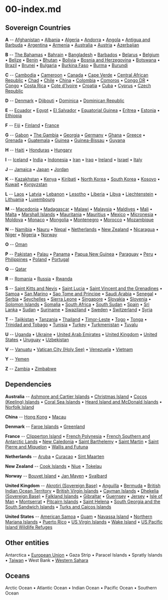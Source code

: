 
# 00-index.md 


## Sovereign Countries

**A** --
[Afghanistan](af.png) &bull;
[Albania](al.png) &bull;
[Algeria](ag.png) &bull;
[Andorra](an.png) &bull;
[Angola](ao.png) &bull;
[Antigua and Barbuda](ac.png) &bull;
[Argentina](ar.png) &bull;
[Armenia](am.png) &bull;
[Australia](as.png) &bull;
[Austria](au.png) &bull;
[Azerbaijan](aj.png) 

**B** --
[The Bahamas](bf.png) &bull;
[Bahrain](ba.png) &bull;
[Bangladesh](bg.png) &bull;
[Barbados](bb.png) &bull;
[Belarus](bo.png) &bull;
[Belgium](be.png) &bull;
[Belize](bh.png) &bull;
[Benin](bn.png) &bull;
[Bhutan](bt.png) &bull;
[Bolivia](bl.png) &bull;
[Bosnia and Herzegovina](bk.png) &bull;
[Botswana](bc.png) &bull;
[Brazil](br.png) &bull;
[Brunei](bx.png) &bull;
[Bulgaria](bu.png) &bull;
[Burkina Faso](uv.png) &bull;
[Burma](bm.png) &bull;
[Burundi](by.png) 

**C** --
[Cambodia](cb.png) &bull;
[Cameroon](cm.png) &bull;
[Canada](ca.png) &bull;
[Cape Verde](cv.png) &bull;
[Central African Republic](ct.png) &bull;
[Chad](cd.png) &bull;
[Chile](ci.png) &bull;
[China](ch.png) &bull;
[Colombia](co.png) &bull;
[Comoros](cn.png) &bull;
[Congo DR](cg.png) &bull;
[Congo](cf.png) &bull;
[Costa Rica](cs.png) &bull;
[Cote d'Ivoire](iv.png) &bull;
[Croatia](hr.png) &bull;
[Cuba](cu.png) &bull;
[Cyprus](cy.png) &bull;
[Czech Republic](ez.png) 

**D** --
[Denmark](da.png) &bull;
[Djibouti](dj.png) &bull;
[Dominica](do.png) &bull;
[Dominican Republic](dr.png) 

**E** --
[Ecuador](ec.png) &bull;
[Egypt](eg.png) &bull;
[El Salvador](es.png) &bull;
[Equatorial Guinea](ek.png) &bull;
[Eritrea](er.png) &bull;
[Estonia](en.png) &bull;
[Ethiopia](et.png) 

**F** --
[Fiji](fj.png) &bull;
[Finland](fi.png) &bull;
[France](fr.png) 

**G** --
[Gabon](gb.png) &bull;
[The Gambia](ga.png) &bull;
[Georgia](gg.png) &bull;
[Germany](gm.png) &bull;
[Ghana](gh.png) &bull;
[Greece](gr.png) &bull;
[Grenada](gj.png) &bull;
[Guatemala](gt.png) &bull;
[Guinea](gv.png) &bull;
[Guinea-Bissau](pu.png) &bull;
[Guyana](gy.png) 

**H** --
[Haiti](ha.png) &bull;
[Honduras](ho.png) &bull;
[Hungary](hu.png) 

**I** --
[Iceland](ic.png) &bull;
[India](in.png) &bull;
[Indonesia](id.png) &bull;
[Iran](ir.png) &bull;
[Iraq](iz.png) &bull;
[Ireland](ei.png) &bull;
[Israel](is.png) &bull;
[Italy](it.png) 

**J** --
[Jamaica](jm.png) &bull;
[Japan](ja.png) &bull;
[Jordan](jo.png) 

**K** --
[Kazakhstan](kz.png) &bull;
[Kenya](ke.png) &bull;
[Kiribati](kr.png) &bull;
[North Korea](kn.png) &bull;
[South Korea](ks.png) &bull;
[Kosovo](kv.png) &bull;
[Kuwait](ku.png) &bull;
[Kyrgyzstan](kg.png) 

**L** --
[Laos](la.png) &bull;
[Latvia](lg.png) &bull;
[Lebanon](le.png) &bull;
[Lesotho](lt.png) &bull;
[Liberia](li.png) &bull;
[Libya](ly.png) &bull;
[Liechtenstein](ls.png) &bull;
[Lithuania](lh.png) &bull;
[Luxembourg](lu.png) 

**M** --
[Macedonia](mk.png) &bull;
[Madagascar](ma.png) &bull;
[Malawi](mi.png) &bull;
[Malaysia](my.png) &bull;
[Maldives](mv.png) &bull;
[Mali](ml.png) &bull;
[Malta](mt.png) &bull;
[Marshall Islands](rm.png) &bull;
[Mauritania](mr.png) &bull;
[Mauritius](mp.png) &bull;
[Mexico](mx.png) &bull;
[Micronesia](fm.png) &bull;
[Moldova](md.png) &bull;
[Monaco](mn.png) &bull;
[Mongolia](mg.png) &bull;
[Montenegro](mj.png) &bull;
[Morocco](mo.png) &bull;
[Mozambique](mz.png) 

**N** --
[Namibia](wa.png) &bull;
[Nauru](nr.png) &bull;
[Nepal](np.png) &bull;
[Netherlands](nl.png) &bull;
[New Zealand](nz.png) &bull;
[Nicaragua](nu.png) &bull;
[Niger](ng.png) &bull;
[Nigeria](ni.png) &bull;
[Norway](no.png) 

**O** --
[Oman](mu.png) 

**P** --
[Pakistan](pk.png) &bull;
[Palau](ps.png) &bull;
[Panama](pm.png) &bull;
[Papua New Guinea](pp.png) &bull;
[Paraguay](pa.png) &bull;
[Peru](pe.png) &bull;
[Philippines](rp.png) &bull;
[Poland](pl.png) &bull;
[Portugal](po.png) 

**Q** --
[Qatar](qa.png)

**R** --
[Romania](ro.png) &bull;
[Russia](rs.png) &bull;
[Rwanda](rw.png) 

**S** --
[Saint Kitts and Nevis](sc.png) &bull;
[Saint Lucia](st.png) &bull;
[Saint Vincent and the Grenadines](vc.png) &bull;
[Samoa](ws.png) &bull;
[San Marino](sm.png) &bull;
[Sao Tome and Principe](tp.png) &bull;
[Saudi Arabia](sa.png) &bull;
[Senegal](sg.png) &bull;
[Serbia](ri.png) &bull;
[Seychelles](se.png) &bull;
[Sierra Leone](sl.png) &bull;
[Singapore](sn.png) &bull;
[Slovakia](lo.png) &bull;
[Slovenia](si.png) &bull;
[Solomon Islands](bp.png) &bull;
[Somalia](so.png) &bull;
[South Africa](sf.png) &bull;
[South Sudan](od.png) &bull;
[Spain](sp.png) &bull;
[Sri Lanka](ce.png) &bull;
[Sudan](su.png) &bull;
[Suriname](ns.png) &bull;
[Swaziland](wz.png) &bull;
[Sweden](sw.png) &bull;
[Switzerland](sz.png) &bull;
[Syria](sy.png) 

**T** --
[Tajikistan](ti.png) &bull;
[Tanzania](tz.png) &bull;
[Thailand](th.png) &bull;
[Timor-Leste](tt.png) &bull;
[Togo](to.png) &bull;
[Tonga](tn.png) &bull;
[Trinidad and Tobago](td.png) &bull;
[Tunisia](ts.png) &bull;
[Turkey](tu.png) &bull;
[Turkmenistan](tx.png) &bull;
[Tuvalu](tv.png) 

**U** --
[Uganda](ug.png) &bull;
[Ukraine](up.png) &bull;
[United Arab Emirates](ae.png) &bull;
[United Kingdom](uk.png) &bull;
[United States](us.png) &bull;
[Uruguay](uy.png) &bull;
[Uzbekistan](uz.png) 

**V** --
[Vanuatu](nh.png) &bull;
[Vatican City (Holy See)](vt.png) &bull;
[Venezuela](ve.png) &bull;
[Vietnam](vm.png) 

**Y** --
[Yemen](ym.png) 

**Z** --
[Zambia](za.png) &bull;
[Zimbabwe](zi.png) 


## Dependencies

**Australia** --
[Ashmore and Cartier Islands](at.png) &bull;
[Christmas Island](kt.png) &bull;
[Cocos (Keeling) Islands](ck.png) &bull;
[Coral Sea Islands](cr.png) &bull;
[Heard Island and McDonald Islands](hm.png) &bull;
[Norfolk Island](nf.png) 

**China** --
[Hong Kong](hk.png) &bull;
[Macau](mc.png) 

**Denmark** --
[Faroe Islands](fo.png) &bull;
[Greenland](gl.png) 

**France** --
[Clipperton Island](ip.png) &bull;
[French Polynesia](fp.png) &bull;
[French Southern and Antarctic Lands](fs.png) &bull;
[New Caledonia](nc.png) &bull;
[Saint Barthelemy](tb.png) &bull;
[Saint Martin](rn.png) &bull;
[Saint Pierre and Miquelon](sb.png) &bull;
[Wallis and Futuna](wf.png) 

**Netherlands** --
[Aruba](aa.png) &bull;
[Curacao](cc.png) &bull;
[Sint Maarten](sk.png) 

**New Zealand** --
[Cook Islands](cw.png) &bull;
[Niue](ne.png) &bull;
[Tokelau](tl.png) 

**Norway** --
[Bouvet Island](bv.png) &bull;
[Jan Mayen](jn.png) &bull;
[Svalbard](sv.png) 

**United Kingdom** --
[Akrotiri (Sovereign Base)](ax.png) &bull;
[Anguilla](av.png) &bull;
[Bermuda](bd.png) &bull;
[British Indian Ocean Territory](io.png) &bull;
[British Virgin Islands](vi.png) &bull;
[Cayman Islands](cj.png) &bull;
[Dhekelia (Sovereign Base)](dx.png) &bull;
[Falkland Islands](fk.png) &bull;
[Gibraltar](gi.png) &bull;
[Guernsey](gk.png) &bull;
[Jersey](je.png) &bull;
[Isle of Man](im.png) &bull;
[Montserrat](mh.png) &bull;
[Pitcairn Islands](pc.png) &bull;
[Saint Helena](sh.png) &bull;
[South Georgia and the South Sandwich Islands](sx.png) &bull;
[Turks and Caicos Islands](tk.png) 

**United States** --
[American Samoa](aq.png) &bull;
[Guam](gq.png) &bull;
[Navassa Island](bq.png) &bull;
[Northern Mariana Islands](cq.png) &bull;
[Puerto Rico](rq.png) &bull;
[US Virgin Islands](vq.png) &bull;
[Wake Island](wq.png) &bull;
[US Pacific Island Wildlife Refuges](um.png) 


## Other entities

Antarctica  &bull;
[European Union](ee.png) &bull;
Gaza Strip  &bull;
Paracel Islands  &bull;
Spratly Islands  &bull;
[Taiwan](tw.png) &bull;
West Bank  &bull;
[Western Sahara](wi.png) 


## Oceans

Arctic Ocean  &bull;
Atlantic Ocean  &bull;
Indian Ocean  &bull;
Pacific Ocean  &bull;
Southern Ocean  


